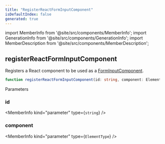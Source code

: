 ```yaml
---
title: "RegisterReactFormInputComponent"
isDefaultIndex: false
generated: true
---
```

<!-- This file was generated from the Vendure source. Do not modify. Instead, re-run the "docs:build" script -->
import MemberInfo from '@site/src/components/MemberInfo';
import GenerationInfo from '@site/src/components/GenerationInfo';
import MemberDescription from '@site/src/components/MemberDescription';


## registerReactFormInputComponent

<GenerationInfo sourceFile="packages/admin-ui/src/lib/react/src/register-react-form-input-component.ts" sourceLine="15" packageName="@bb-vendure/admin-ui" />

Registers a React component to be used as a <a href='/reference/admin-ui-api/custom-input-components/form-input-component#forminputcomponent'>FormInputComponent</a>.

```ts title="Signature"
function registerReactFormInputComponent(id: string, component: ElementType): FactoryProvider
```
Parameters

### id

<MemberInfo kind="parameter" type={`string`} />

### component

<MemberInfo kind="parameter" type={`ElementType`} />

